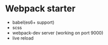 # Webpack starter

- babel(es6+ support)
- scss
- webpack-dev server (working on port 9000)
- live reload
